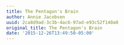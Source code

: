 ```yaml
---
title: The Pentagon's Brain
author: Annie Jacobsen
uuid: 2ca8d9ad-3c3b-4ac6-97ad-e93c52f140a0
original_title: The Pentagon's Brain
date: '2015-12-26T13:49:50-05:00'
---
```


